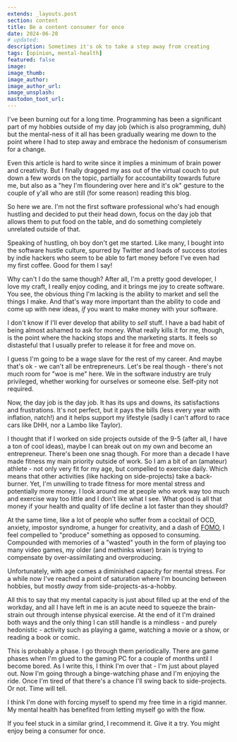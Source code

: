 ```yaml
---
extends: _layouts.post
section: content
title: Be a content consumer for once
date: 2024-06-20
# updated:
description: Sometimes it's ok to take a step away from creating
tags: [opinion, mental-health]
featured: false
image:
image_thumb:
image_author:
image_author_url:
image_unsplash:
mastodon_toot_url:
---
```


I've been burning out for a long time. Programming has been a significant part of my hobbies outside of my day job (which is also programming, duh) but the mental-ness of it all has been gradually wearing me down to the point where I had to step away and embrace the hedonism of consumerism for a change.

Even this article is hard to write since it implies a minimum of brain power and creativity. But I finally dragged my ass out of the virtual couch to put down a few words on the topic, partially for accountability towards future me, but also as a "hey I'm floundering over here and it's ok" gesture to the couple of y'all who are still (for some reason) reading this blog.

So here we are. I'm not the first software professional who's had enough hustling and decided to put their head down, focus on the day job that allows them to put food on the table, and do something completely unrelated outside of that.

Speaking of hustling, oh boy don't get me started. Like many, I bought into the software hustle culture, spurred by Twitter and loads of success stories by indie hackers who seem to be able to fart money before I've even had my first coffee. Good for them I say!

Why can't I do the same though? After all, I'm a pretty good developer, I love my craft, I really enjoy coding, and it brings me joy to create software. You see, the obvious thing I'm lacking is the ability to market and sell the things I make. And that's way more important than the ability to code and come up with new ideas, _if_ you want to make money with your software.

I don't know if I'll ever develop that ability to _sell_ stuff. I have a bad habit of being almost ashamed to ask for money. What really kills it for me, though, is the point where the hacking stops and the marketing starts. It feels so distasteful that I usually prefer to release it for free and move on.

I guess I'm going to be a wage slave for the rest of my career. And maybe that's ok - we can't all be entrepreneurs. Let's be real though - there's not much room for "woe is me" here. We in the software industry are truly privileged, whether working for ourselves or someone else. Self-pity not required.

Now, the day job is the day job. It has its ups and downs, its satisfactions and frustrations. It's not perfect, but it pays the bills (less every year with inflation, natch!) and it helps support my lifestyle (sadly I can't afford to race cars like DHH, nor a Lambo like Taylor).

I thought that if I worked on side projects outside of the 9-5 (after all, I have a ton of cool ideas), maybe I can break out on my own and become an entrepreneur. There's been one snag though. For more than a decade I have made fitness my main priority outside of work. So I am a bit of an (amateur) athlete - not only very fit for my age, but compelled to exercise daily. Which means that other activities (like hacking on side-projects) take a back-burner. Yet, I'm unwilling to trade fitness for more mental stress and potentially more money. I look around me at people who work way too much and exercise way too little and I don't like what I see. What good is all that money if your health and quality of life decline a lot faster than they should?

At the same time, like a lot of people who suffer from a cocktail of OCD, anxiety, impostor syndrome, a hunger for creativity, and a dash of [FOMO](https://en.wikipedia.org/wiki/Fear_of_missing_out), I feel compelled to "produce" something as opposed to consuming. Compounded with memories of a "wasted" youth in the form of playing too many video games, my older (and methinks wiser) brain is trying to compensate by over-assimilating and overproducing.

Unfortunately, with age comes a diminished capacity for mental stress. For a while now I've reached a point of saturation where I'm bouncing between hobbies, but mostly _away_ from side-projects-as-a-hobby.

All this to say that my mental capacity is just about filled up at the end of the workday, and all I have left in me is an acute need to squeeze the brain-strain out through intense physical exercise. At the end of it I'm drained both ways and the only thing I can still handle is a mindless - and purely hedonistic - activity such as playing a game, watching a movie or a show, or reading a book or comic.

This is probably a phase. I go through them periodically. There are game phases when I'm glued to the gaming PC for a couple of months until I become bored. As I write this, I think I'm over that - I'm just about played out. Now I'm going through a binge-watching phase and I'm enjoying the ride. Once I'm tired of that there's a chance I'll swing back to side-projects. Or not. Time will tell.

I think I'm done with forcing myself to spend my free time in a rigid manner. My mental health has benefited from letting myself go with the flow.

If you feel stuck in a similar grind, I recommend it. Give it a try. You might enjoy being a consumer for once.
